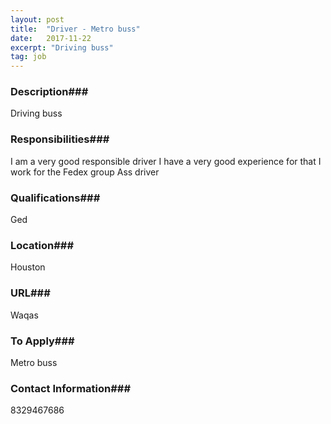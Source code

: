 ```yaml
---
layout: post
title:  "Driver - Metro buss"
date:   2017-11-22
excerpt: "Driving buss"
tag: job
---
```


### Description###

Driving buss


### Responsibilities###

I am a very good responsible driver  I have a very good experience for that I work for the Fedex group Ass driver


### Qualifications###

Ged




### Location###

Houston


### URL###

Waqas

### To Apply###

Metro buss




### Contact Information###

8329467686

